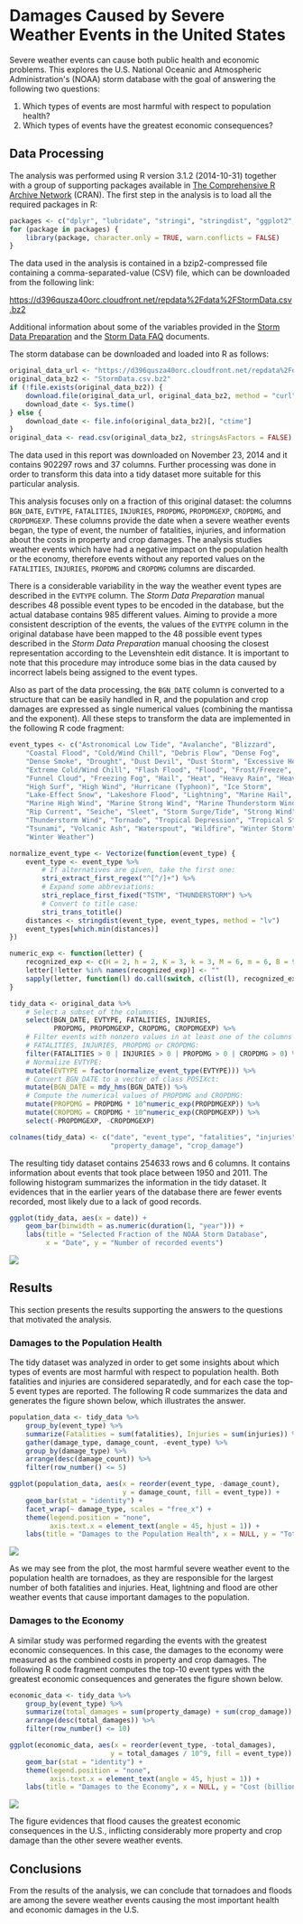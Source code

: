 
# Damages Caused by Severe Weather Events in the United States

Severe weather events can cause both public health and economic problems.
This explores the U.S. National Oceanic and Atmospheric Administration's (NOAA) 
storm database with the goal of answering the following two questions:

1.  Which types of events are most harmful with respect to population health?
2.  Which types of events have the greatest economic consequences?

## Data Processing

The analysis was performed using R version 3.1.2 (2014-10-31) together with 
a group of supporting packages available in
[The Comprehensive R Archive Network](http://cran.r-project.org/) (CRAN).
The first step in the analysis is to load all the required packages in R:


```r
packages <- c("dplyr", "lubridate", "stringi", "stringdist", "ggplot2", "tidyr")
for (package in packages) {
    library(package, character.only = TRUE, warn.conflicts = FALSE)
}
```

The data used in the analysis is contained in a bzip2-compressed file 
containing a comma-separated-value (CSV) file, which can be downloaded 
from the following link:

https://d396qusza40orc.cloudfront.net/repdata%2Fdata%2FStormData.csv.bz2

Additional information about some of the variables provided in the 
[Storm Data Preparation](https://d396qusza40orc.cloudfront.net/repdata%2Fpeer2_doc%2Fpd01016005curr.pdf)
and the [Storm Data FAQ](https://d396qusza40orc.cloudfront.net/repdata%2Fpeer2_doc%2FNCDC%20Storm%20Events-FAQ%20Page.pdf) documents.

The storm database can be downloaded and loaded into R as follows:


```r
original_data_url <- "https://d396qusza40orc.cloudfront.net/repdata%2Fdata%2FStormData.csv.bz2"
original_data_bz2 <- "StormData.csv.bz2"
if (!file.exists(original_data_bz2)) {
    download.file(original_data_url, original_data_bz2, method = "curl")
    download_date <- Sys.time()
} else {
    download_date <- file.info(original_data_bz2)[, "ctime"]
}
original_data <- read.csv(original_data_bz2, stringsAsFactors = FALSE)
```

The data used in this report was downloaded on 
November 23, 2014 and it contains 
902297 rows and 37 columns.
Further processing was done in order to transform this data into 
a tidy dataset more suitable for this particular analysis.

This analysis focuses only on a fraction of this original dataset:
the columns `BGN_DATE`, `EVTYPE`, `FATALITIES`, `INJURIES`, `PROPDMG`, 
`PROPDMGEXP`, `CROPDMG`, and `CROPDMGEXP`. These columns provide 
the date when a severe weather events began, the type of event, 
the number of fatalities, injuries, and information about the costs in 
property and crop damages. The analysis studies weather events which 
have had a negative impact on the population health or the economy, 
therefore events without any reported values on the `FATALITIES`, `INJURIES`, 
`PROPDMG` and `CROPDMG` columns are discarded.

There is a considerable variability in the way the weather event types 
are described in the `EVTYPE` column. The  *Storm Data Preparation* 
manual describes 48 possible event types to be encoded in the database, 
but the actual database contains 985 
different values. Aiming to provide a more consistent description of 
the events, the values of the `EVTYPE` column in the original database 
have been mapped to the 48 possible event types described in the 
*Storm Data Preparation* manual choosing the closest representation
according to the Levenshtein edit distance. It is important to note
that this procedure may introduce some bias in the data caused by 
incorrect labels being assigned to the event types.

Also as part of the data processing, the `BGN_DATE` column is converted 
to a structure that can be easily handled in R, and the population and crop 
damages are expressed as single numerical values (combining the mantissa 
and the exponent). All these steps to transform the data are implemented 
in the following R code fragment:


```r
event_types <- c("Astronomical Low Tide", "Avalanche", "Blizzard",
    "Coastal Flood", "Cold/Wind Chill", "Debris Flow", "Dense Fog",
    "Dense Smoke", "Drought", "Dust Devil", "Dust Storm", "Excessive Heat",
    "Extreme Cold/Wind Chill", "Flash Flood", "Flood", "Frost/Freeze",
    "Funnel Cloud", "Freezing Fog", "Hail", "Heat", "Heavy Rain", "Heavy Snow",
    "High Surf", "High Wind", "Hurricane (Typhoon)", "Ice Storm", 
    "Lake-Effect Snow", "Lakeshore Flood", "Lightning", "Marine Hail",
    "Marine High Wind", "Marine Strong Wind", "Marine Thunderstorm Wind",
    "Rip Current", "Seiche", "Sleet", "Storm Surge/Tide", "Strong Wind",
    "Thunderstorm Wind", "Tornado", "Tropical Depression", "Tropical Storm",
    "Tsunami", "Volcanic Ash", "Waterspout", "Wildfire", "Winter Storm",
    "Winter Weather")

normalize_event_type <- Vectorize(function(event_type) {
    event_type <- event_type %>%
        # If alternatives are given, take the first one:
        stri_extract_first_regex("^[^/]+") %>%
        # Expand some abbreviations:
        stri_replace_first_fixed("TSTM", "THUNDERSTORM") %>%
        # Convert to title case:
        stri_trans_totitle()
    distances <- stringdist(event_type, event_types, method = "lv")
    event_types[which.min(distances)]
})

numeric_exp <- function(letter) {
    recognized_exp <- c(H = 2, h = 2, K = 3, k = 3, M = 6, m = 6, B = 9, b = 9)
    letter[!letter %in% names(recognized_exp)] <- ""
    sapply(letter, function(l) do.call(switch, c(list(l), recognized_exp, 0)))
}

tidy_data <- original_data %>%
    # Select a subset of the columns:
    select(BGN_DATE, EVTYPE, FATALITIES, INJURIES, 
           PROPDMG, PROPDMGEXP, CROPDMG, CROPDMGEXP) %>%
    # Filter events with nonzero values in at least one of the columns
    # FATALITIES, INJURIES, PROPDMG or CROPDMG:
    filter(FATALITIES > 0 | INJURIES > 0 | PROPDMG > 0 | CROPDMG > 0) %>%
    # Normalize EVTYPE:
    mutate(EVTYPE = factor(normalize_event_type(EVTYPE))) %>%
    # Convert BGN_DATE to a vector of class POSIXct:
    mutate(BGN_DATE = mdy_hms(BGN_DATE)) %>%
    # Compute the numerical values of PROPDMG and CROPDMG:
    mutate(PROPDMG = PROPDMG * 10^numeric_exp(PROPDMGEXP)) %>%
    mutate(CROPDMG = CROPDMG * 10^numeric_exp(CROPDMGEXP)) %>%
    select(-PROPDMGEXP, -CROPDMGEXP)

colnames(tidy_data) <- c("date", "event_type", "fatalities", "injuries",
                         "property_damage", "crop_damage")
```

The resulting tidy dataset contains 254633 rows and 6
columns. It contains information about events that took place between 
1950 and 2011. The 
following histogram summarizes the information in the tidy dataset.
It evidences that in the earlier years of the database there are
fewer events recorded, most likely due to a lack of good records.


```r
ggplot(tidy_data, aes(x = date)) +
    geom_bar(binwidth = as.numeric(duration(1, "year"))) +
    labs(title = "Selected Fraction of the NOAA Storm Database", 
         x = "Date", y = "Number of recorded events")
```

![](figures/events-1.png) 

## Results

This section presents the results supporting the answers to the questions
that motivated the analysis.

### Damages to the Population Health

The tidy dataset was analyzed in order to get some insights about which 
types of events are most harmful with respect to population health.
Both fatalities and injuries are considered separatedly, and for each
case the top-5 event types are reported. The following R code summarizes 
the data and generates the figure shown below, which illustrates the answer.


```r
population_data <- tidy_data %>%
    group_by(event_type) %>%
    summarize(Fatalities = sum(fatalities), Injuries = sum(injuries)) %>%
    gather(damage_type, damage_count, -event_type) %>%
    group_by(damage_type) %>%
    arrange(desc(damage_count)) %>%
    filter(row_number() <= 5)

ggplot(population_data, aes(x = reorder(event_type, -damage_count),
                            y = damage_count, fill = event_type)) +
    geom_bar(stat = "identity") +
    facet_wrap(~ damage_type, scales = "free_x") +
    theme(legend.position = "none",
          axis.text.x = element_text(angle = 45, hjust = 1)) +
    labs(title = "Damages to the Population Health", x = NULL, y = "Total")
```

![](figures/population_data-1.png) 

As we may see from the plot, the most harmful severe weather event to the 
population health are tornadoes, as they are responsible for the largest number 
of both fatalities and injuries. Heat, lightning and flood are other weather 
events that cause important damages to the population.

### Damages to the Economy

A similar study was performed regarding the events with the greatest economic 
consequences. In this case, the damages to the economy were measured as
the combined costs in property and crop damages. The following R code fragment
computes the top-10 event types with the greatest economic consequences
and generates the figure shown below.


```r
economic_data <- tidy_data %>%
    group_by(event_type) %>%
    summarize(total_damages = sum(property_damage) + sum(crop_damage)) %>%
    arrange(desc(total_damages)) %>%
    filter(row_number() <= 10)

ggplot(economic_data, aes(x = reorder(event_type, -total_damages), 
                         y = total_damages / 10^9, fill = event_type)) +
    geom_bar(stat = "identity") +
    theme(legend.position = "none",
          axis.text.x = element_text(angle = 45, hjust = 1)) +
    labs(title = "Damages to the Economy", x = NULL, y = "Cost (billion dollars)")
```

![](figures/economic_data-1.png) 

The figure evidences that flood causes the greatest economic consequences
in the U.S., inflicting considerably more property and crop damage than the
other severe weather events.

## Conclusions

From the results of the analysis, we can conclude that tornadoes and floods 
are among the severe weather events causing the most important health and 
economic damages in the U.S.
